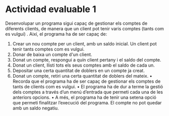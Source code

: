 # Actividad evaluable 1
Desenvolupar un programa sigui capaç de gestionar els comptes de diferents clients, de manera que un client pot tenir varis comptes (tants com es vulgui) . Així, el programa ha de ser capaç de:
1. Crear un nou compte per un client, amb un saldo inicial. Un client pot tenir tants comptes com es vulgui.
2. Donar de baixa un compte d'un client.
3. Donat un compte, respongui a quín client pertany i el saldo del compte.
4. Donat un client, llisti tots els seus comptes amb el saldo de cada un.
5. Depositar una certa quantitat de doblers en un compte ja creat.
6. Donat un compte, retiri una certa quantitat de doblers del mateix.
• Recorda que el programa ha de ser capaç de gestionar els comptes de tants de clients com es vulgui.
• El programa ha de dur a terme la gestió dels comptes a través d’un menú d’entrada que permeti cada una de les anteriors opcions.
• A més, el programa ha de tenir una setena opció que permeti finalitzar l’execució del programa. El compte no pot quedar amb un saldo negatiu.
